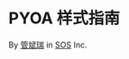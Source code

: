 [bin-rui-guan-github]: https://github.com/differui/
[zj-sos]: http://www.zjsos.net

PYOA 样式指南
===

By [管斌瑞][bin-rui-guan-github] in [SOS][zj-sos] Inc.